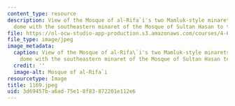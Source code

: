 ```yaml
---
content_type: resource
description: View of the Mosque of al-Rifa`i's two Mamluk-style minarets and entrance
  dome with the southeastern minaret of the Mosque of Sultan Hasan to the right.
file: https://ol-ocw-studio-app-production.s3.amazonaws.com/courses/4-615-the-architecture-of-cairo-spring-2002/3d69457ba6ad75e18f83872201e112e6_1169.jpeg
file_type: image/jpeg
image_metadata:
  caption: View of the Mosque of al-Rifa\`i's two Mamluk-style minarets and entrance
    dome with the southeastern minaret of the Mosque of Sultan Hasan to the right.
  credit: ''
  image-alt: Mosque of al-Rifa`i
resourcetype: Image
title: 1169.jpeg
uid: 3d69457b-a6ad-75e1-8f83-872201e112e6
---
```

